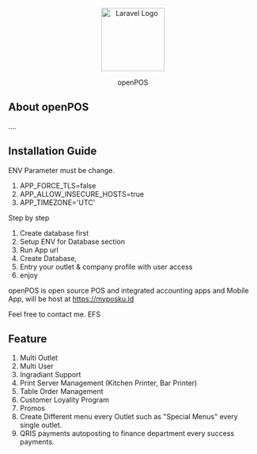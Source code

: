 <p align="center"><a href="https://myposku.id" target="_blank"><img src="https://github.com/vm0993/fic14-openpos/blob/main/public/images/coffee.ico" width="128" alt="Laravel Logo"></a></p>
<p align="center">
    openPOS
</p>

## About openPOS

....

## Installation Guide

ENV Parameter must be change.
1. APP_FORCE_TLS=false
2. APP_ALLOW_INSECURE_HOSTS=true
3. APP_TIMEZONE='UTC'

Step by step

1. Create database first
2. Setup ENV for Database section
3. Run App url
4. Create Database,
5. Entry your outlet & company profile with user access
6. enjoy

openPOS is open source POS and integrated accounting apps and Mobile App, will be host at https://myposku.id 

Feel free to contact me. EFS

## Feature

1. Multi Outlet
2. Multi User
3. Ingradiant Support
4. Print Server Management (Kitchen Printer, Bar Printer)
5. Table Order Management
6. Customer Loyality Program
7. Promos
8. Create Different menu every Outlet such as "Special Menus" every single outlet.
9. QRIS payments autoposting to finance department every success payments.

## 
